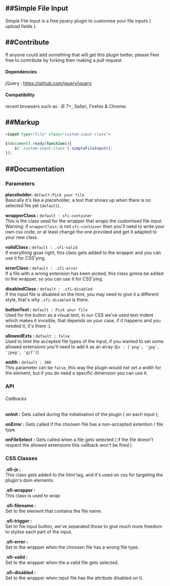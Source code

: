 ##Simple File Input
-----------
Simple File Input is a free jquery plugin to customise your file inputs ( upload fields ).

##Contribute
-----------  
If anyone could add something that will get this plugin better, please Feel free to contribute by forking then making a pull request.

#### Dependencies

jQuery : https://github.com/jquery/jquery

#### Compatibility
recent browsers such as :
IE 7+, Safari, Firefox & Chrome.
  
##Markup
-----------
```html
<input type="file" class="custom-input-class">
```

```js
$(document).ready(function(){
    $('.custom-input-class').simpleFileInput();
});
```

##Documentation
-----------

### Parameters

**placeholder:** `default:Pick your file`  
Basically it's like a placeholder, a text that shows up when there is no selected file yet (`default`). 

**wrapperClass :**   `default : sfi-container `  
This is the class used for the wrapper that wraps the customised file input.
Warning: if `wrapperClass`: is not `sfi-container` then you'll need to write your own css code, or at least change the one provided and get it adapted to your new class.
  
**validClass :** `default : .sfi-valid`  
If everything goas right, this class gets added to the wrapper and you can use it for CSS'ying.

**errorClass :** `default : .sfi-error`  
If a file with a wrong extension has been picked, this class gonna be added to the wrapper, so you can use it for CSS'ying.

**disabledClass :** `default : .sfi-disabled`  
If the input file is disabled on the html, you may need to give it a different style, that's why `.sfi-disabled` is there.



**buttonText :** `default : Pick your file`  
Used for the button as a visual text, in our CSS we've used text-indent which makes it invisible, that depends on your case, if it happens and you needed it, it's there :).

**allowedExts :** `default : false`  
Used to limit the accepted file types of the input, if you wanted to set some allowed extensions you'll need to add it as an array (`Ex : ['png', 'jpg', 'jpeg', 'gif']`)

**width :** `default : 300`  
This parameter can be `false`, this way the plugin would not set a width for the element, but if you do need a specific dimension you can use it.




### API

###### Callbacks

**onInit :**
Gets called during the initialisation of the plugin ( on each input );

**onError :** 
Gets called if the choosen file has a non-accepted extention / file type.

**onFileSelect :** 
Gets called when a file gets selected ( if the file doesn't respect the allowed extensions this callback won't be fired )
 
### CSS Classes

**.sfi-js  :**  
This class gets added to the *html* tag, and it's used on css for targeting the plugin's dom elements

**.sfi-wrapper  :**  
This class is used to wrap

**.sfi-filename  :**  
Set to the element that contains the file name.

**.sfi-trigger  :**  
Set to file input button, we've separated those to give much more freedom to stylise each part of the input.

**.sfi-error  :**  
Set to the wrapper when the choosen file has a wrong file type.

**.sfi-valid  :**  
Set to the wrapper when the a valid file gets selected.

**.sfi-disabled  :**  
Set to the wrapper when input file has the attribute disabled on it.
